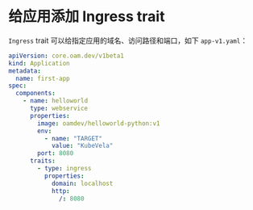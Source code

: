 # 给应用添加 Ingress trait

`Ingress` trait 可以给指定应用的域名、访问路径和端口，如下 `app-v1.yaml`：

```yaml
apiVersion: core.oam.dev/v1beta1
kind: Application
metadata:
  name: first-app
spec:
  components:
    - name: helloworld
      type: webservice
      properties:
        image: oamdev/helloworld-python:v1
        env:
          - name: "TARGET"
            value: "KubeVela"
        port: 8080
      traits:
        - type: ingress
          properties:
            domain: localhost 
            http:
              /: 8080
```

